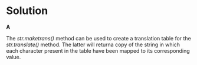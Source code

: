 # Solution

**A**

The *str.maketrans()* method can be used to create a translation table for the *str.translate()* method. The latter will
returna  copy of the string in which each character present in the table have been mapped to its corresponding value.
